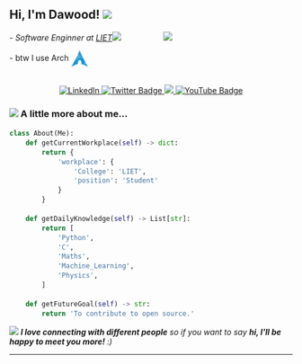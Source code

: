 <!DOCTYPE html>
<html>
<h2> Hi, I'm Dawood! <img src="https://media.giphy.com/media/mGcNjsfWAjY5AEZNw6/giphy.gif" width="50"></h2>
<img align='right' src="https://media.giphy.com/media/4Zgy9QqzWU8C3ugvCa/giphy.gif" width="230">
<p><em>- Software Enginner at <a href="https://www.lords.ac.in/">LIET</a><img src="https://media.giphy.com/media/fYSnHlufseco8Fh93Z/giphy.gif" width="30">
</em></p>
- btw I use Arch <a href="https://archlinux.org/">
  <img src="assets/arch.svg" height="30" align="center" alt="Arch Linux">
</a><br><br>

<p align="center">
  <a href="https://www.linkedin.com/in/thewood-khan/">
    <img src="https://img.shields.io/badge/linkedin-0a66c2.svg" alt="LinkedIn">
  </a>
 <a href="https://twitter.com/thewoodhere">
     <img src="https://img.shields.io/badge/Twitter-blue?style=flat-square&logo=twitter&logoColor=white" alt="Twitter Badge">
 </a>
  <a href="https://thewood.hashnode.dev/">
    <img src="https://img.shields.io/badge/hashnode-%23FF4500.svg">
  </a>
  <a href="https://www.youtube.com/@tedwood201">
      <img src="https://img.shields.io/badge/YouTube-FF0000?style=flat-square&logo=youtube&logoColor=white" alt="YouTube Badge">
  </a>
</p>




### <img src="https://media.giphy.com/media/VgCDAzcKvsR6OM0uWg/giphy.gif" width="50"> A little more about me...  

```python
class About(Me):
    def getCurrentWorkplace(self) -> dict:
        return {
            'workplace': {
                'College': 'LIET',
                'position': 'Student'
            }
        }

    def getDailyKnowledge(self) -> List[str]:
        return [
            'Python',
            'C',
            'Maths',
            'Machine_Learning',
            'Physics',
        ]

    def getFutureGoal(self) -> str:
        return 'To contribute to open source.'

```

<img src="https://media.giphy.com/media/LnQjpWaON8nhr21vNW/giphy.gif" width="60"> <em><b>I love connecting with different people</b> so if you want to say <b>hi, I'll be happy to meet you more!</b> :)</em>

---

</html>
